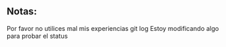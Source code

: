 ## Notas:
Por favor no utilices mal mis experiencias
git log
Estoy modificando algo para probar el status
